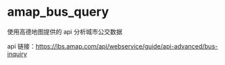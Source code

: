 # amap_bus_query

使用高德地图提供的 api 分析城市公交数据

api 链接：https://lbs.amap.com/api/webservice/guide/api-advanced/bus-inquiry